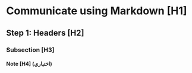 # Communicate using Markdown  [H1]

## Step 1: Headers [H2]

### Subsection [H3]

#### Note [H4] (اختياري)

<footer>
<!-- باقي المحتوى الأصلي -->
</footer>

